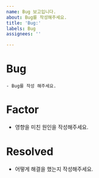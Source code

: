 ```yaml
---
name: Bug 보고입니다.
about: Bug를 작성해주세요.
title: 'Bug:'
labels: Bug
assignees: ''

---
```


# Bug
```
- Bug를 작성 해주세요.
```

# Factor
- 영향을 미친 원인을 작성해주세요.

# Resolved
- 어떻게 해결을 했는지 작성해주세요.
